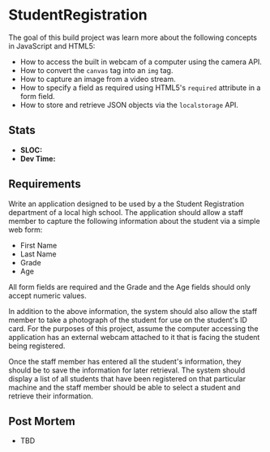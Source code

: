 StudentRegistration
==============
The goal of this build project was learn more about the following concepts in JavaScript and HTML5:

* How to access the built in webcam of a computer using the camera API.
* How to convert the `canvas` tag into an `img` tag.
* How to capture an image from a video stream.
* How to specify a field as required using HTML5's `required` attribute in a form field.
* How to store and retrieve JSON objects via the `localstorage` API.


Stats
------
  * **SLOC:**
  * **Dev Time:**

Requirements
------------
Write an application designed to be used by a the Student Registration department of a local high school. The application should allow a staff member to capture the following information about the student via a simple web form:

* First Name
* Last Name
* Grade
* Age

All form fields are required and the Grade and the Age fields should only accept numeric values.

In addition to the above information, the system should also allow the staff member to take a photograph of the student for use on the student's ID card. For the purposes of this project, assume the computer accessing the application has an external webcam attached to it that is facing the student being registered.

Once the staff member has entered all the student's information, they should be to save the information for later retrieval. The system should display a list of all students that have been registered on that particular machine and the staff member should be able to select a student and retrieve their information.

Post Mortem
-----------
* TBD